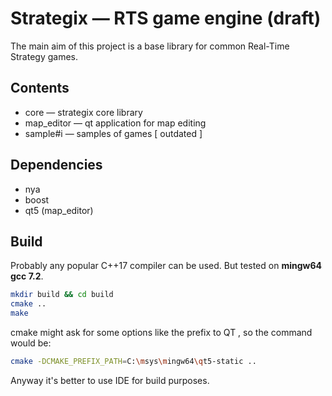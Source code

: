 # Strategix — RTS game engine (draft)
The main aim of this project is a base library for common Real-Time Strategy games. 

## Contents
* core — strategix core library
* map_editor — qt application for map editing
* sample\#i — samples of games \[ outdated ]

## Dependencies
* nya
* boost
* qt5 (map_editor)

## Build
Probably any popular C++17 compiler can be used. 
But tested on **mingw64 gcc 7.2**.
```sh
mkdir build && cd build
cmake ..
make
```
cmake might ask for some options like the prefix to QT
, so the command would be:
```sh
cmake -DCMAKE_PREFIX_PATH=C:\msys\mingw64\qt5-static ..
```
Anyway it's better to use IDE for build purposes.
